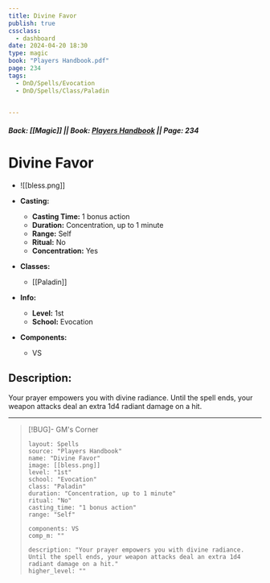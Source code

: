 ```yaml
---
title: Divine Favor
publish: true
cssclass:
  - dashboard
date: 2024-04-20 18:30
type: magic
book: "Players Handbook.pdf"
page: 234
tags:
  - DnD/Spells/Evocation
  - DnD/Spells/Class/Paladin


---
```


##### Back: [[Magic]] || Book: [Players Handbook](https://drive.google.com/drive/folders/1O5bhpYizcIT5xxAoLOuzCRht_PVS7VSG?usp=sharing) || Page: 234

# Divine Favor
- ![[bless.png]]
- **Casting:**
    - **Casting Time:** 1 bonus action
    - **Duration:** Concentration, up to 1 minute
    - **Range:** Self
    - **Ritual:** No
    - **Concentration:** Yes
- **Classes:**
    - [[Paladin]]

- **Info:**
    - **Level:** 1st
    - **School:** Evocation
- **Components:**
    - VS


## Description:
Your prayer empowers you with divine radiance. Until the spell ends, your weapon attacks deal an extra 1d4 radiant damage on a hit.



---

> [!BUG]- GM's Corner
>
> ```statblock
> layout: Spells
> source: "Players Handbook"
> name: "Divine Favor"
> image: [[bless.png]]
> level: "1st"
> school: "Evocation"
> class: "Paladin"
> duration: "Concentration, up to 1 minute"
> ritual: "No"
> casting_time: "1 bonus action"
> range: "Self"
>
> components: VS
> comp_m: ""
>
> description: "Your prayer empowers you with divine radiance. Until the spell ends, your weapon attacks deal an extra 1d4 radiant damage on a hit."
> higher_level: ""
> ```
